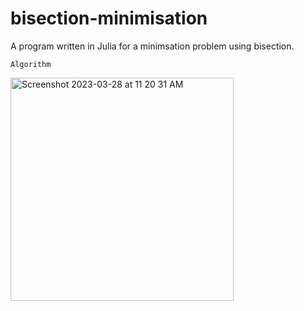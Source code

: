 # bisection-minimisation

A program written in Julia for a minimsation problem using bisection.

```Algorithm```

<img width="357" alt="Screenshot 2023-03-28 at 11 20 31 AM" src="https://user-images.githubusercontent.com/95064358/228174461-2203e372-452c-460d-b986-fc732b5675b2.png">
